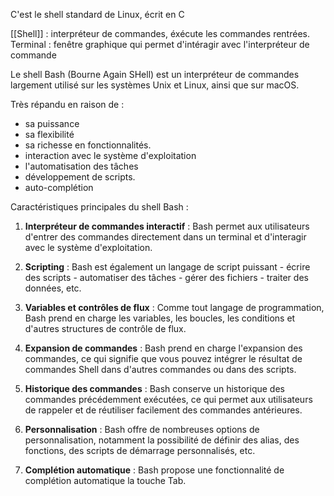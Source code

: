 C'est le shell standard de Linux, écrit en C

[[Shell]] :            interpréteur de commandes, éxécute les commandes rentrées.
Terminal :     fenêtre graphique qui permet d'intéragir avec l'interpréteur de commande

Le shell Bash (Bourne Again SHell) est un interpréteur de commandes largement utilisé sur les systèmes Unix et Linux, ainsi que sur macOS.

Très répandu en raison de  :
- sa puissance
- sa flexibilité
- sa richesse en fonctionnalités.
- interaction avec le système d'exploitation
- l'automatisation des tâches
- développement de scripts.
- auto-complétion

Caractéristiques principales du shell Bash :

1. **Interpréteur de commandes interactif** : Bash permet aux utilisateurs d'entrer des commandes directement dans un terminal et d'interagir avec le système d'exploitation.
    
2. **Scripting** : Bash est également un langage de script puissant
            - écrire des scripts
            - automatiser des tâches
			- gérer des fichiers
			- traiter des données, etc.
    
3. **Variables et contrôles de flux** : Comme tout langage de programmation, Bash prend en charge les variables, les boucles, les conditions et d'autres structures de contrôle de flux.
    
4. **Expansion de commandes** : Bash prend en charge l'expansion des commandes, ce qui signifie que vous pouvez intégrer le résultat de commandes Shell dans d'autres commandes ou dans des scripts.
    
5. **Historique des commandes** : Bash conserve un historique des commandes précédemment exécutées, ce qui permet aux utilisateurs de rappeler et de réutiliser facilement des commandes antérieures.
    
6. **Personnalisation** : Bash offre de nombreuses options de personnalisation, notamment la possibilité de définir des alias, des fonctions, des scripts de démarrage personnalisés, etc.
    
7. **Complétion automatique** : Bash propose une fonctionnalité de complétion automatique
                        la touche Tab.
